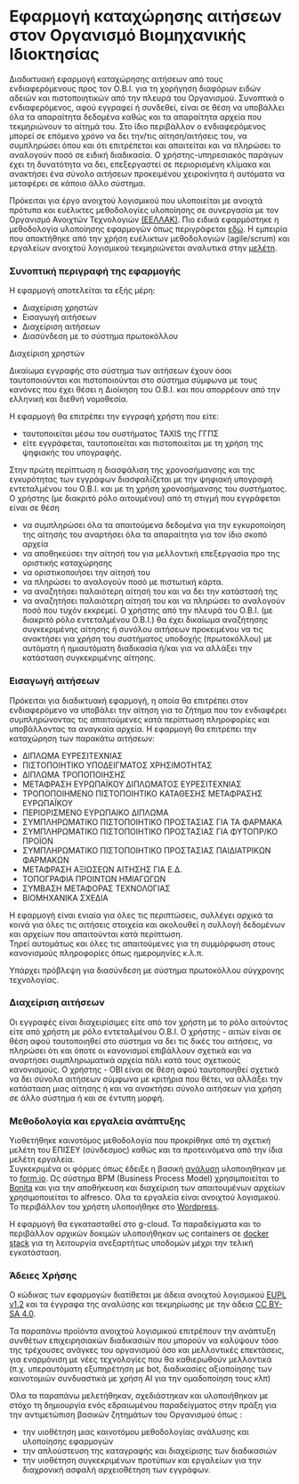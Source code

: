 # Εφαρμογή καταχώρησης αιτήσεων στον Οργανισμό Βιομηχανικής Ιδιοκτησίας

Διαδικτυακή εφαρμογή καταχώρησης αιτήσεων από τους ενδιαφερόμενους προς τον Ο.Β.Ι. για τη χορήγηση διαφόρων ειδών αδειών και πιστοποιητικών από την πλευρά του Οργανισμού. 
Συνοπτικά ο ενδιαφερόμενος,  αφού εγγραφεί ή συνδεθεί, είναι σε θέση να υποβάλλει όλα τα απαραίτητα δεδομένα καθώς και τα απαραίτητα αρχεία που τεκμηριώνουν το αίτημά του.
Στο ίδιο περιβάλλον ο ενδιαφερόμενος μπορεί σε επόμενο χρόνο να δει την/τις αίτηση/αιτήσεις του, να συμπληρώσει όπου και ότι επιτρέπεται και απαιτείται και να πληρώσει το αναλογούν ποσό σε ειδική διαδικασία.
Ο χρήστης-υπηρεσιακός παράγων έχει τη δυνατότητα να δει, επεξεργαστεί σε περιορισμένη κλίμακα και ανακτήσει ένα σύνολο αιτήσεων προκειμένου χειροκίνητα ή αυτόματα να μεταφέρει σε κάποιο άλλο σύστημα.

Πρόκειται για  έργο ανοιχτού λογισμικού που υλοποιείται με ανοιχτά πρότυπα και ευέλικτες μεθοδολογίες υλοποίησης σε συνεργασία με τον Οργανισμό Ανοιχτών  Τεχνολογιών [(ΕΕΛΛΑΚ)](https://eellak.ellak.gr/).  Πιο ειδικά εφαρμόστηκε η μεθοδολογία υλοποίησης εφαρμογών όπως περιγράφεται [εδώ](https://github.com/OBI-GRIPO/obi-prototype/wiki/%CE%A0%CE%B5%CF%81%CE%AF%CE%BB%CE%B7%CF%88%CE%B7).  Η εμπειρία που αποκτήθηκε από την χρήση  ευέλικτων μεθοδολογιών (agile/scrum) και εργαλείων ανοιχτού λογισμικού τεκμηριώνεται αναλυτικά στην [μελέτη](https://ellak.gr/wiki/index.php?title=%CE%A3%CF%87%CE%B5%CE%B4%CE%B9%CE%B1%CF%83%CE%BC%CF%8C%CF%82_%CE%BA%CE%B1%CE%B9_%CF%85%CE%BB%CE%BF%CF%80%CE%BF%CE%AF%CE%B7%CF%83%CE%B7_%CE%AD%CF%81%CE%B3%CF%89%CE%BD_%CF%80%CE%BB%CE%B7%CF%81%CE%BF%CF%86%CE%BF%CF%81%CE%B9%CE%BA%CE%AE%CF%82_%CE%BC%CE%B5_%CE%B5%CF%85%CE%AD%CE%BB%CE%B9%CE%BA%CF%84%CE%B5%CF%82_%CE%BC%CE%B5%CE%B8%CE%BF%CE%B4%CE%BF%CE%BB%CE%BF%CE%B3%CE%AF%CE%B5%CF%82_%CE%BA%CE%B1%CE%B9_%CE%B1%CE%BD%CE%BF%CE%B9%CF%87%CF%84%CF%8C_%CE%BB%CE%BF%CE%B3%CE%B9%CF%83%CE%BC%CE%B9%CE%BA%CF%8C).

### Συνοπτική περιγραφή της εφαρμογής

Η εφαρμογή αποτελείται τα εξής μέρη:

* Διαχείριση χρηστών
* Εισαγωγή αιτήσεων
* Διαχείριση αιτήσεων
* Διασύνδεση με το σύστημα πρωτοκόλλου 


Διαχείριση χρηστών 

Δικαίωμα εγγραφής στο σύστημα των αιτήσεων έχουν όσοι ταυτοποιούνται και πιστοποιούνται στο σύστημα σύμφωνα με τους κανόνες που έχει θέσει η Διοίκηση του Ο.Β.Ι. και που απορρέουν από την ελληνική και διεθνή νομοθεσία.  

Η εφαρμογή θα επιτρέπει την εγγραφή χρήστη που είτε: 

* ταυτοποιείται μέσω του συστήματος TAXIS της ΓΓΠΣ 
* είτε εγγράφεται, ταυτοποιείται και πιστοποιείται με τη χρήση της ψηφιακής του υπογραφής.

Στην πρώτη περίπτωση η διασφάλιση της χρονοσήμανσης και της εγκυρότητας των εγγράφων διασφαλίζεται με την ψηφιακή υπογραφή εντεταλμένου του Ο.Β.Ι. και με τη χρήση χρονοσήμανσης του συστήματος.
Ο χρήστης (με διακριτό ρόλο αιτουμένου) από τη στιγμή που εγγράφεται είναι σε θέση 
- να συμπληρώσει όλα τα απαιτούμενα δεδομένα για την εγκυροποίηση της αίτησής του αναρτήσει όλα τα απαραίτητα για τον ίδιο σκοπό αρχεία
- να αποθηκεύσει την αίτησή του για μελλοντική επεξεργασία προ της οριστικής καταχώρησης 
- να οριστικοποιήσει την αίτησή του 
- να πληρώσει το αναλογούν ποσό με πιστωτική κάρτα.
- να αναζητήσει παλαιότερη αίτησή του και να δει την κατάστασή της 
- να αναζητήσει παλαιότερη αίτησή του και να πληρώσει το αναλογούν ποσό που τυχόν εκκρεμεί.
Ο χρήστης από την πλευρά του Ο.Β.Ι. (με διακριτό ρόλο εντεταλμένου Ο.Β.Ι.) θα έχει δικαίωμα αναζήτησης συγκεκριμένης αίτησης ή συνόλου αιτήσεων προκειμένου να τις ανακτήσει για χρήση του συστήματος υποδοχής (πρωτοκόλλου) με αυτόματη ή ημιαυτόματη διαδικασία ή/και για  να αλλάξει την κατάσταση συγκεκριμένης αίτησης.

### Εισαγωγή αιτήσεων

Πρόκειται για διαδικτυακή εφαρμογή, η οποία θα επιτρέπει στον ενδιαφερόμενο να υποβάλει την αίτηση για το ζήτημα που τον ενδιαφέρει συμπληρώνοντας τις απαιτούμενες κατά περίπτωση πληροφορίες και υποβάλλοντας τα αναγκαία αρχεία.    Η εφαρμογή θα επιτρέπει την καταχώρηση των παρακάτω αιτήσεων:

- ΔΙΠΛΩΜΑ ΕΥΡΕΣΙΤΕΧΝΙΑΣ 
- ΠΙΣΤΟΠΟΙΗΤΙΚΟ ΥΠΟΔΕΙΓΜΑΤΟΣ ΧΡΗΣΙΜΟΤΗΤΑΣ 
- ΔΙΠΛΩΜΑ ΤΡΟΠΟΠΟΙΗΣΗΣ 
- ΜΕΤΑΦΡΑΣΗ ΕΥΡΩΠΑΪΚΟΥ ΔΙΠΛΩΜΑΤΟΣ ΕΥΡΕΣΙΤΕΧΝΙΑΣ 
- ΤΡΟΠΟΠΟΙΗΜΕΝΟ ΠΙΣΤΟΠΟΙΗΤΙΚΟ ΚΑΤΑΘΕΣΗΣ ΜΕΤΑΦΡΑΣΗΣ ΕΥΡΩΠΑΪΚΟΥ 
- ΠΕΡΙΟΡΙΣΜΕΝΟ ΕΥΡΩΠΑΙΚΟ ΔΙΠΛΩΜΑ  
- ΣΥΜΠΛΗΡΩΜΑΤΙΚΟ ΠΙΣΤΟΠΟΙΗΤΙΚΟ ΠΡΟΣΤΑΣΙΑΣ ΓΙΑ ΤΑ ΦΑΡΜΑΚΑ 
- ΣΥΜΠΛΗΡΩΜΑΤΙΚΟ ΠΙΣΤΟΠΟΙΗΤΙΚΟ ΠΡΟΣΤΑΣΙΑΣ ΓΙΑ ΦΥΤΟΠΡ/ΚΟ ΠΡΟΪΟΝ 
- ΣΥΜΠΛΗΡΩΜΑΤΙΚΟ ΠΙΣΤΟΠΟΙΗΤΙΚΟ ΠΡΟΣΤΑΣΙΑΣ ΠΑΙΔΙΑΤΡΙΚΩΝ ΦΑΡΜΑΚΩΝ 
- ΜΕΤΑΦΡΑΣΗ ΑΞΙΩΣΕΩΝ ΑΙΤΗΣΗΣ ΓΙΑ Ε.Δ.  
- ΤΟΠΟΓΡΑΦΙΑ ΠΡΟΙΝΤΩΝ ΗΜΙΑΓΩΓΩΝ  
- ΣΥΜΒΑΣΗ ΜΕΤΑΦΟΡΑΣ ΤΕΧΝΟΛΟΓΙΑΣ  
- ΒΙΟΜΗΧΑΝΙΚΑ ΣΧΕΔΙΑ 

Η εφαρμογή είναι ενιαία για όλες τις περιπτώσεις, συλλέγει αρχικά τα κοινά για όλες τις αιτήσεις στοιχεία και  ακολουθεί η συλλογή δεδομένων και αρχείων που απαιτούνται κατά περίπτωση.  
Τηρεί αυτομάτως και όλες τις απαιτούμενες για τη συμμόρφωση στους κανονισμούς πληροφορίες όπως ημερομηνίες κ.λ.π. 

Υπάρχει πρόβλεψη για διασύνδεση με σύστημα πρωτοκόλλου σύγχρονης τεχνολογίας. 

### Διαχείριση αιτήσεων

Οι εγγραφές  είναι διαχειρίσιμες είτε από τον χρήστη με το ρόλο αιτούντος είτε από χρήστη με ρόλο εντεταλμένου Ο.Β.Ι. 
Ο χρήστης - αιτών είναι σε θέση αφού ταυτοποιηθεί στο σύστημα να δει τις δικές του αιτήσεις, να πληρώσει ότι και όποτε οι κανονισμοί επιβάλλουν σχετικά και να αναρτήσει συμπληρωματικά αρχεία πάλι κατά τους σχετικούς κανονισμούς.
Ο χρήστης - ΟΒΙ  είναι σε θέση αφού ταυτοποιηθεί σχετικά να δει σύνολα αιτήσεων σύμφωνα με κριτήρια που θέτει, να αλλάξει την κατάσταση μιας αίτησης ή και να ανακτήσει σύνολο αιτήσεων για χρήση σε άλλο σύστημα ή και σε έντυπη μορφή.

### Μεθοδολογία και εργαλεία ανάπτυξης

Υιοθετήθηκε καινοτόμος μεθοδολογία που προκρίθηκε από τη σχετική μελέτη του ΕΠΙΣΕΥ (σύνδεσμος)  καθώς και τα προτεινόμενα από την ίδια μελέτη εργαλεία.  
Συγκεκριμένα 
οι φόρμες όπως έδειξε η βασική [ανάλυση]( https://github.com/OBI-GRIPO/e-filing/wiki) υλοποιηθηκαν με το  [form.io](https://github.com/formio/formio).  Ως σύστημα  BPM (Business Process Model) χρησιμποιείται το [Bonita](https://github.com/bonitasoft) και για την αποθήκευση και διαχείριση των απαιτουμένων αρχείων χρησιμοποιείται το alfresco. Ολα τα εργαλεία είναι ανοιχτού λογισμικού. 
Το περιβάλλον του χρήστη υλοποιήθηκε στο [Wordpress](https://github.com/WordPress/WordPress). 

Η εφαρμογή θα εγκατασταθεί στο g-cloud. Τα παραδείγματα και το περιβάλλον αρχικών δοκιμών  υλοποιήθηκαν ως containers σε [docker stack](https://docs.docker.com/get-started/part5/) για τη λειτουργία ανεξαρτήτως υποδομών μέχρι την τελική εγκατάσταση.

### Άδειες Χρήσης

Ο κώδικας των εφαρμογών διατίθεται με άδεια ανοιχτού λογισμικού [EUPL v1.2](http://ec.europa.eu/idabc/eupl.html) και τα έγγραφα της αναλύσης και τεκμηρίωσης με την άδεια [CC BY-SA 4.0](https://creativecommons.ellak.gr/2015/08/21/%CE%B5%CE%BD%CE%B1%CF%82-%CE%B1%CF%80%CE%BB%CF%8C%CF%82-%CE%BF%CE%B4%CE%B7%CE%B3%CF%8C%CF%82-%CE%B3%CE%B9%CE%B1-%CF%84%CE%B9%CF%82-%CE%AC%CE%B4%CE%B5%CE%B9%CE%B5%CF%82-creative-commons-4-0/). 

Τα παραπάνω προϊόντα ανοιχτού λογισμικού επιτρέπουν την ανάπτυξη συνθέτων επιχειρησιακών διαδικασιών που μπορούν να καλύψουν τόσο της τρέχουσες ανάγκες του οργανισμού όσο και μελλοντικές επεκτάσεις, για εναρμόνιση με νέες τεχνολογίες που θα καθιερωθούν μελλοντικά (π.χ. υπεραυτόματη εξυπηρέτηση με bot, διαδικασίες αξιοποίησης των καινοτομιών συνδυαστικά με χρήση ΑΙ για την ομαδοποίηση τους κλπ)

Όλα τα παραπάνω μελετήθηκαν, σχεδιάστηκαν και υλοποιήθηκαν με στόχο τη δημιουργία ενός εδραιωμένου παραδείγματος στην πράξη  για την  αντιμετώπιση βασικών ζητημάτων του Οργανισμού όπως :
 
* την υιοθέτηση μιας καινοτόμου μεθοδολογίας ανάλυσης και υλοποίησης εφαρμογών 
* την απλούστευση της καταγραφής και διαχείρισης των διαδικασιών 
* την υιοθέτηση συγκεκριμένων προτύπων και εργαλείων για την διαχρονική ασφαλή αρχειοθέτηση  των εγγράφων.
